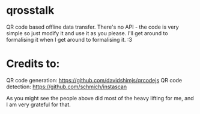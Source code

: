# qrosstalk
QR code based offline data transfer.
There's no API - the code is very simple so just modify it and use it as you please. I'll get around to formalising it when I get around to formalising it. :3

# Credits to:
QR code generation:
https://github.com/davidshimjs/qrcodejs
QR code detection:
https://github.com/schmich/instascan

As you might see the people above did most of the heavy lifting for me, and I am very grateful for that.
